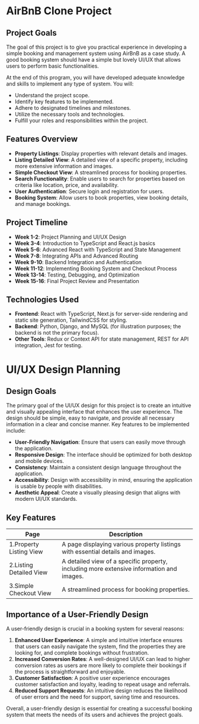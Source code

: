 # AirBnB Clone Project

## Project Goals
The goal of this project is to give you practical experience in developing a simple booking and management system using AirBnB as a case study. A good booking system should have a simple but lovely UI/UX that allows users to perform basic functionalities.

At the end of this program, you will have developed adequate knowledge and skills to implement any type of system. You will:

- Understand the project scope.
- Identify key features to be implemented.
- Adhere to designated timelines and milestones.
- Utilize the necessary tools and technologies.
- Fulfill your roles and responsibilities within the project.


## Features Overview
- **Property Listings**: Display properties with relevant details and images.
- **Listing Detailed View**: A detailed view of a specific property, including more extensive information and images.
- **Simple Checkout View**: A streamlined process for booking properties.
- **Search Functionality**: Enable users to search for properties based on criteria like location, price, and availability.
- **User Authentication**: Secure login and registration for users.
- **Booking System**: Allow users to book properties, view booking details, and manage bookings.

## Project Timeline
- **Week 1-2**: Project Planning and UI/UX Design
- **Week 3-4**: Introduction to TypeScript and React.js basics
- **Week 5-6**: Advanced React with TypeScript and State Management
- **Week 7-8**: Integrating APIs and Advanced Routing
- **Week 9-10**: Backend Integration and Authentication
- **Week 11-12**: Implementing Booking System and Checkout Process
- **Week 13-14**: Testing, Debugging, and Optimization
- **Week 15-16**: Final Project Review and Presentation

## Technologies Used
- **Frontend**: React with TypeScript, Next.js for server-side rendering and static site generation, TailwindCSS for styling.
- **Backend**: Python, Django, and MySQL (for illustration purposes; the backend is not the primary focus).
- **Other Tools**: Redux or Context API for state management, REST for API integration, Jest for testing.

# UI/UX Design Planning

## Design Goals
The primary goal of the UI/UX design for this project is to create an intuitive and visually appealing interface that enhances the user experience. The design should be simple, easy to navigate, and provide all necessary information in a clear and concise manner. Key features to be implemented include:

- **User-Friendly Navigation**: Ensure that users can easily move through the application.
- **Responsive Design**: The interface should be optimized for both desktop and mobile devices.
- **Consistency**: Maintain a consistent design language throughout the application.
- **Accessibility**: Design with accessibility in mind, ensuring the application is usable by people with disabilities.
- **Aesthetic Appeal**: Create a visually pleasing design that aligns with modern UI/UX standards.

## Key Features
| Page                  | Description                                                                 |
|-----------------------|-----------------------------------------------------------------------------|
| 1.Property Listing View | A page displaying various property listings with essential details and images. |
| 2.Listing Detailed View | A detailed view of a specific property, including more extensive information and images. |
| 3.Simple Checkout View  | A streamlined process for booking properties.                               |

## Importance of a User-Friendly Design
A user-friendly design is crucial in a booking system for several reasons:

1. **Enhanced User Experience**: A simple and intuitive interface ensures that users can easily navigate the system, find the properties they are looking for, and complete bookings without frustration.
2. **Increased Conversion Rates**: A well-designed UI/UX can lead to higher conversion rates as users are more likely to complete their bookings if the process is straightforward and enjoyable.
3. **Customer Satisfaction**: A positive user experience encourages customer satisfaction and loyalty, leading to repeat usage and referrals.
4. **Reduced Support Requests**: An intuitive design reduces the likelihood of user errors and the need for support, saving time and resources.

Overall, a user-friendly design is essential for creating a successful booking system that meets the needs of its users and achieves the project goals.
